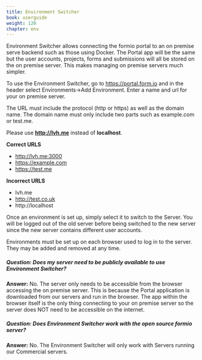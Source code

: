 ```yaml
---
title: Environment Switcher
book: userguide
weight: 120
chapter: env
---
```

Environment Switcher allows connecting the formio portal to an on premise serve backend such as those using Docker. The Portal app will be the same but the user accounts, projects, forms and submissions will all be stored on the on premise server. This makes managing on premise servers much simpler.

To use the Environment Switcher, go to https://portal.form.io and in the header select Environments->Add Environment. Enter a name and url for your on premise server.

The URL must include the protocol (http or https) as well as the domain name. The domain name must only include two parts such as example.com or test.me.

Please use **http://lvh.me** instead of **localhost**.

**Correct URLS**

 - http://lvh.me:3000
 - https://example.com
 - https://test.me
 
 **Incorrect URLS**
 
  - lvh.me
  - http://test.co.uk
  - http://localhost
  
Once an environment is set up, simply select it to switch to the Server. You will be logged out of the old server before being switched to the new server since the new server contains different user accounts.

Environments must be set up on each browser used to log in to the server. They may be added and removed at any time.

##### Question: Does my server need to be publicly available to use Environment Switcher?

**Answer:**
No. The server only needs to be accessible from the browser accessing the on premise server. This is because the Portal application is downloaded from our servers and run in the browser. The app within the browser itself is the only thing connecting to your on premise server so the server does NOT need to be accessible on the internet.

##### Question: Does Environment Switcher work with the open source formio server?

**Answer:**
No. The Environment Switcher will only work with Servers running our Commercial servers.